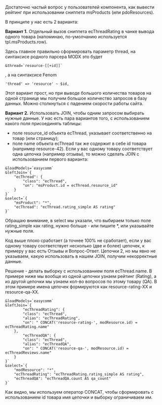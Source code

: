 
Достаточно частый вопрос у пользователей компонента, как вывести рейтинг при использовании сниппета msProducts (или pdoResources).

В принципе у нас есть 2 варианта: 

**Вариант 1.** Отдельный вызов сниппета ecThreadRating в чанке вывода одного товара (напоминаю, по-умолчанию используется tpl.msProducts.row). 

Здесь главное правильно сформировать параметр thread, на синтаксисе родного парсера MODX это будет
```
&thread=`resource-[[+id]]`
```
, а на синтаксисе Fenom 
```
'thread' => 'resource' ~ $id,
```
Этот вариант прост, но при выводе большого количества товаров на одной странице мы получим большое количество запросов в базу данных. Можно столкнуться с падением скорости работы сайта.

**Вариант 2.** Использовать JOIN, чтобы одним запросом выбирать нужные данные.
У нас есть пара вариантов того, с использованием какого поля присоединять таблицы: 
 - поле resource_id объекта ecThread, указывает соответственно на товар (или страницу);
 - поле name объекта ecThread так же содержит в себе id товара (например resource-42).
Если у вас одному товару соответствует одна цепочка (например отзывы), то можно сделать JOIN с использованием первого варианта:
```
&loadModels=`easycomm`
&leftJoin=`{
	"ecThread": {
		"class": "ecThread",
		"on": "msProduct.id = ecThread.resource_id"
	}
}`
&select=`{
	"msProduct": "*",
	"ecThread": "ecThread.rating_simple AS rating"
}`
```
Обращаю внимание, в select мы указали, что выбираем только поле rating_simple как rating, нужно больше - или пишите *, или указывайте нужные поля.

Код выше плохо сработает (а точнее 100% не сработает), если у вас одному товару соответствует несколько (две и более) цепочек, к примеру у вас есть Отзывы и Вопрос-Ответ. Цепочки 2, но мы явно не указываем, какую использовать в нашем JOIN, получим некорректные данные.

Решение - делать выборку с использованием поля ecThread.name. В примере ниже мы вообще из одной цепочки узнаем рейтинг (Rating), а из другой цепочки мы узнаем кол-во вопросов по этому товару (QA). В этом примере имена цепочек формируются как resource-rating-XX и resource-qa-XX. 
```
&loadModels=`easycomm`
&leftJoin=`{
        "ecThreadRating": {
        "class": "ecThread",
        "alias": "ecThreadRating",
        "on": " CONCAT('resource-rating-', modResource.id) = ecThreadRating.name"
    },
        "ecThreadQA": {
        "class": "ecThread",
        "alias": "ecThreadQA",
        "on": " CONCAT('resource-qa-', modResource.id) = ecThreadReviews.name"
    }
}`
&select=`{
    "modResource": "*",
    "ecThreadRating": "ecThreadRating.rating_simple AS rating",
    "ecThreadQA": "ecThreadQA.count AS qa_count"
}`
```
Как видно, мы используем оператор CONCAT, чтобы сформировать с использованием id товара имя цепочки и выборку ограничиваем им.